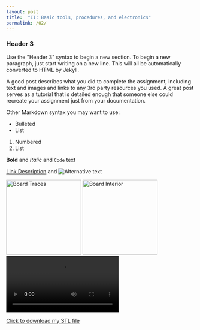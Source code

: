 ```yaml
---
layout: post
title:  "II: Basic tools, procedures, and electronics"
permalink: /02/
---
```


### Header 3

Use the "Header 3" syntax to begin a new section. To begin a new paragraph, just start writing on a new line. This will all be automatically converted to HTML by Jekyll. 

A good post describes what you did to complete the assignment, including text and images and links to any 3rd party resources you used. A great post serves as a tutorial that is detailed enough that someone else could recreate your assignment just from your documentation. 

Other Markdown syntax you may want to use: 

- Bulleted
- List

1. Numbered
2. List

**Bold** and _Italic_ and `Code` text

<!-- You can include comments that will not be translated to HTML -->

<!-- You can include links and images in the following format: -->

[Link Description](url) and ![Alternative text](motor.jpg)


<!-- Or, you can also directly include HTML, for example to make a split image -->

<img src="board1.jpg" alt="Board Traces" style="height: 200px; max-width: 48%">
<img src="board2.jpg" alt="Board Interior" style="height: 200px; max-width: 48%">


<!-- You can also use HTML tags to include a video -->
<video controls>
	<source src="traffic light.mp4" type="video/mp4">
</video>

<!-- Or to add a download link to any (reasonably small) file in your permalink directory -->

<a href='cube.stl' download>Click to download my STL file</a>

